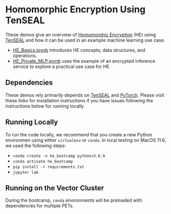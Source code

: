 # Homomorphic Encryption Using TenSEAL

These demos give an overview of [Homomorphic Encryption](https://en.wikipedia.org/wiki/Homomorphic_encryption) (HE) using [TenSEAL](https://github.com/OpenMined/TenSEAL) and how it can be used in an example machine learning use case.

- [HE_Basics.ipynb](HE_Basics.ipynb) introduces HE concepts, data structures, and operations.
- [HE_Private_MLP.ipynb](HE_Private_MLP.ipynb) uses the example of an encrypted inference service to explore a practical use case for HE.

## Dependencies

These demos rely primarily depends on [TenSEAL](https://github.com/OpenMined/TenSEAL) and [PyTorch](https://pytorch.org/get-started/locally/). Please visit these links for installation instructions if you have issues following the instructions below for running locally.

## Running Locally

To run the code locally, we recommend that you create a new Python environmen using either ```virtualenv``` or ```conda```. In local testing on MacOS 11.6, we used the following steps:

- ```conda create -n he_bootcamp python=3.6.9```
- ```conda activate he_bootcamp```
- ```pip install -r requirements.txt```
- ```jupyter lab```

## Running on the Vector Cluster

During the bootcamp, ```conda``` environments will be preloaded with dependencies for multiple PETs. 




